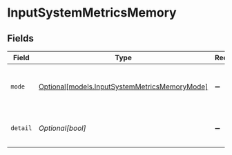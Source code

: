 # InputSystemMetricsMemory


## Fields

| Field                                                                                      | Type                                                                                       | Required                                                                                   | Description                                                                                |
| ------------------------------------------------------------------------------------------ | ------------------------------------------------------------------------------------------ | ------------------------------------------------------------------------------------------ | ------------------------------------------------------------------------------------------ |
| `mode`                                                                                     | [Optional[models.InputSystemMetricsMemoryMode]](../models/inputsystemmetricsmemorymode.md) | :heavy_minus_sign:                                                                         | Select the level of detail for memory metrics                                              |
| `detail`                                                                                   | *Optional[bool]*                                                                           | :heavy_minus_sign:                                                                         | Generate metrics for all memory states                                                     |